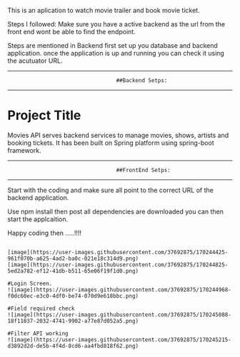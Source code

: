 This is an aplication to watch movie trailer and book movie ticket.

Steps I followed: 
 Make sure you have a active backend as the url from the front end wont be able to find the endpoint.

 Steps are mentioned in Backend first set up you database and backend application.
 once the application is up and running you can check it using the acutuator URL.

 _____________________________________________________________________________________________
                                      ##Backend Setps:
 _____________________________________________________________________________________________

# Project Title

Movies API serves backend services to manage movies, shows, artists and booking tickets. It has been built on Spring platform using spring-boot framework.

 _____________________________________________________________________________________________
                                      ##FrontEnd Setps:
 _____________________________________________________________________________________________

Start with the coding and make sure all point to the correct URL of the backend application.

Use npm install
then post all dependencies are downloaded you can then start the applcaition.

Happy coding then .....!!!!

```Had a great experience have a good day.

[image](https://user-images.githubusercontent.com/37692875/170244425-961f070b-a625-4ad2-ba0c-021e18c314d9.png)
[image](https://user-images.githubusercontent.com/37692875/170244825-5ed2a782-ef12-41db-b511-65e06f19f1d0.png)

#Login Screen.
![image](https://user-images.githubusercontent.com/37692875/170244968-f0dc60ec-e3c0-4df0-be74-070d9e618bbc.png)

#Field required check
![image](https://user-images.githubusercontent.com/37692875/170245088-18f11837-2032-4741-9902-a77e87d052a5.png)

#Filter API working
![image](https://user-images.githubusercontent.com/37692875/170245215-d3892d2d-de5b-4f4d-8cd6-aa4fbd818f62.png)

